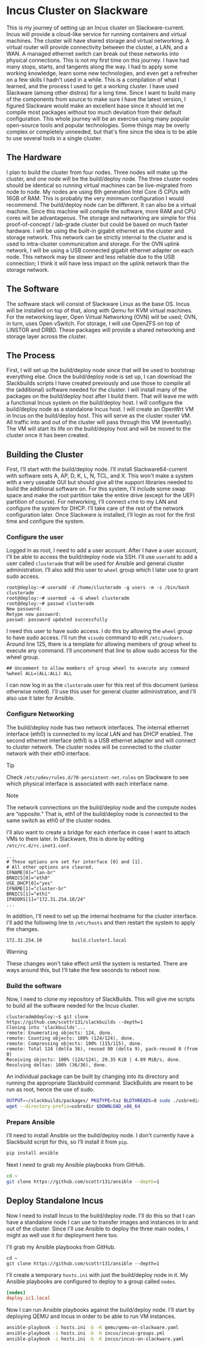 # Incus Cluster on Slackware

This is my journey of setting up an Incus cluster on Slackware-current.  Incus will provide a cloud-like service for running containers and virtual machines.  The cluster will have shared storage and virtual networking.  A virtual router will provide connectivity between the cluster, a LAN, and a WAN.  A managed ethernet switch can break out these networks into physical connections.
This is not my first time on this journey.  I have had many stops, starts, and tangents along the way.  I had to apply some working knowledge, learn some new technologies, and even get a refresher on a few skills I hadn't used in a while.  This is a compilation of what I learned, and the process I used to get a working cluster. 
I have used Slackware (among other distros) for a long time.  Since I want to build many of the components from source to make sure I have the latest version, I figured Slackware would make an excellent base since it should let me compile most packages without too much deviation from their default configuration.
This whole journey will be an exercise using many popular open-source tools and popular technologies.  Some things may be overly complex or completely unneeded, but that's fine since the idea is to be able to use several tools in a single cluster.

## The Hardware

I plan to build the cluster from four nodes.  Three nodes will make up the cluster, and one node will be the build/deploy node.  The three cluster nodes should be identical so running virtual machines can be live-migrated from node to node.  My nodes are using 6th generation Intel Core i5 CPUs with 16GB of RAM.  This is probably the very minimum configuration I would recommend.  The build/deploy node can be different.  It can also be a virtual machine.  Since this machine will compile the software, more RAM and CPU cores will be advantageous.
The storage and networking are simple for this proof-of-concept / lab-grade cluster but could be based on much faster hardware.  I will be using the built-in gigabit ethernet as the cluster and storage network.  This network can be strictly internal to the cluster and is used to intra-cluster communication and storage.  For the OVN uplink network, I will be using a USB connected gigabit ethernet adapter on each node.  This network may be slower and less reliable due to the USB connection; I think it will have less impact on the uplink network than the storage network.

## The Software

The software stack will consist of Slackware Linux as the base OS.  Incus will be installed on top of that, along with Qemu for KVM virtual machines.  For the networking layer, Open Virtual Networking (OVN) will be used; OVN, in turn, uses Open vSwitch.  For storage, I will use OpenZFS on top of LINSTOR and DRBD.  These packages will provide a shared networking and storage layer across the cluster.

## The Process

First, I will set up the build/deploy node since that will be used to bootstrap everything else.  Once the build/deploy node is set up, I can download the Slackbuilds scripts I have created previously and use those to compile all the (additional) software needed for the cluster.
I will install many of the packages on the build/deploy host after I build them.  That will leave me with a functional Incus system on the build/deploy host.  I will configure the build/deploy node as a standalone Incus host. 
I will create an OpenWrt VM in Incus on the build/deploy host.  This will serve as the cluster router VM.  All traffic into and out of the cluster will pass through this VM (eventually).  The VM will start its life on the build/deploy host and will be moved to the cluster once it has been created.

## Building the Cluster

First, I’ll start with the build/deploy node.  I’ll install Slackware64-current with software sets A, AP, D, K, L, N, TCL, and X.  This won't make a system with a very useable GUI but should give all the support libraries needed to build the additional software on.  For this system, I’ll include some swap space and make the root partition take the entire drive (except for the UEFI partition of course).  For networking, I’ll connect `eth0` to my LAN and configure the system for DHCP.  I’ll take care of the rest of the network configuration later.  Once Slackware is installed, I’ll login as root for the first time and configure the system.

### Configure the user

Logged in as root, I need to add a user account.  After I have a user account, I'll be able to access the build/deploy node via SSH.  I'll use `useradd` to add a user called `clusteradm` that will be used for Ansible and general cluster administration.  I’ll also add this user to `wheel` group which I later use to grant sudo access. 

```text
root@deploy:~# useradd -d /home/clusteradm -g users -m -s /bin/bash clusteradm
root@deploy:~# usermod -a -G wheel clusteradm
root@deploy:~# passwd clusteradm
New password:
Retype new password:
passwd: password updated successfully
```

I need this user to have sudo access.  I do this by allowing the `wheel` group to have sudo access.  I'll run the `visudo` command to edit `/etc/sudoers`.  Around line 125, there is a template for allowing members of group wheel to execute any command.  I’ll uncomment that line to allow sudo access for the wheel group.

```text
## Uncomment to allow members of group wheel to execute any command
%wheel ALL=(ALL:ALL) ALL
```

I can now log in as the `clusteradm` user for this rest of this document (unless otherwise noted).  I'll use this user for general cluster administration, and I'll also use it later for Ansible.

### Configure Networking

The build/deploy node has two network interfaces.  The internal ethernet interface (eth0) is connected to my local LAN and has DHCP enabled.  The second ethernet interface (eth1) is a USB ethernet adapter and will connect to cluster network.  The cluster nodes will be connected to the cluster network with their eth0 interface.

> [!TIP]
> Check `/etc/udev/rules.d/70-persistent-net.rules` on Slackware
> to see which physical interface is associated with each interface name.

> [!NOTE]
> The network connections on the build/deploy node
> and the compute nodes are “opposite.”  That is,
> eth1 of the build/deploy node is connected to
> the same switch as eth0 of the cluster nodes.

I'll also want to create a bridge for each interface in case I want to attach VMs to them later.  In Slackware, this is done by editing `/etc/rc.d/rc.inet1.conf`.

```
...
# These options are set for interface [0] and [1].
# All other options are cleared.
IFNAME[0]="lan-br"
BRNICS[0]="eth0"
USE_DHCP[0]="yes"
IFNAME[1]="cluster-br"
BRNICS[1]="eth1"
IPADDRS[1]="172.31.254.10/24"
...
```
In addition, I'll need to set up the internal hostname for the cluster interface.  I'll add the following line to `/etc/hosts` and then restart the system to apply the changes.
```text
172.31.254.10           build.cluster1.local
```

> [!WARNING]
> These changes won't take effect until the system
> is restarted.  There are ways around this, but
> I'll take the few seconds to reboot now.

### Build the software

Now, I need to clone my repository of SlackBuilds.  This will give me scripts to build all the software needed for the Incus cluster.

```text
clusteradm@deploy:~$ git clone https://github.com/scottr131/slackbuilds --depth=1
Cloning into 'slackbuilds'...
remote: Enumerating objects: 124, done.
remote: Counting objects: 100% (124/124), done.
remote: Compressing objects: 100% (115/115), done.
remote: Total 124 (delta 36), reused 90 (delta 9), pack-reused 0 (from 0)
Receiving objects: 100% (124/124), 29.35 KiB | 4.89 MiB/s, done.
Resolving deltas: 100% (36/36), done.
```

An individual package can be built by changing into its directory and running the appropriate Slackbuild command.  SlackBuilds are meant to be run as root, hence the use of sudo.

```bash
OUTPUT=~/slackbuilds/packages/ PKGTYPE=txz BLDTHREADS=8 sudo ./usbredir.Slackbuild
wget --directory-prefix=usbredir $DOWNLOAD_x86_64
```

### Prepare Ansible

I’ll need to install Ansible on the build/deploy node. I don’t currently have a Slackbuild script for this, so I’ll install it from `pip`.

```bash
pip install ansible
```

Next I need to grab my Ansible playbooks from GitHub.

```bash
cd ~
git clone https://github.com/scottr131/ansible --depth=1
```

## Deploy Standalone Incus

Now I need to install Incus to the build/deploy node.  I'll do this so that I can have a standalone node I can use to transfer images and instances in to and out of the cluster.  Since I'll use Ansible to deploy the three main nodes, I might as well use it for deployment here too.

I'll grab my Ansible playbooks from GitHub.

```
cd ~
git clone https://github.com/scottr131/ansible --depth=1
```

I'll create a temporary `hosts.ini` with just the build/deploy node in it.  My Ansible playbooks are configured to deploy to a group called `nodes`. 

```ini
[nodes]
deploy.ic1.local
```

Now I can run Ansible playbooks against the build/deploy node.  I'll start by deploying QEMU and Incus in order to be able to run VM instances.

```bash
ansible-playbook -i hosts.ini -b -K qemu/qemu-on-slackware.yaml
ansible-playbook -i hosts.ini -b -K incus/incus-groups.yml
ansible-playbook -i hosts.ini -b -K incus/incus-on-slackware.yaml
```


